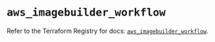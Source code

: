 # `aws_imagebuilder_workflow`

Refer to the Terraform Registry for docs: [`aws_imagebuilder_workflow`](https://registry.terraform.io/providers/hashicorp/aws/6.2.0/docs/resources/imagebuilder_workflow).
